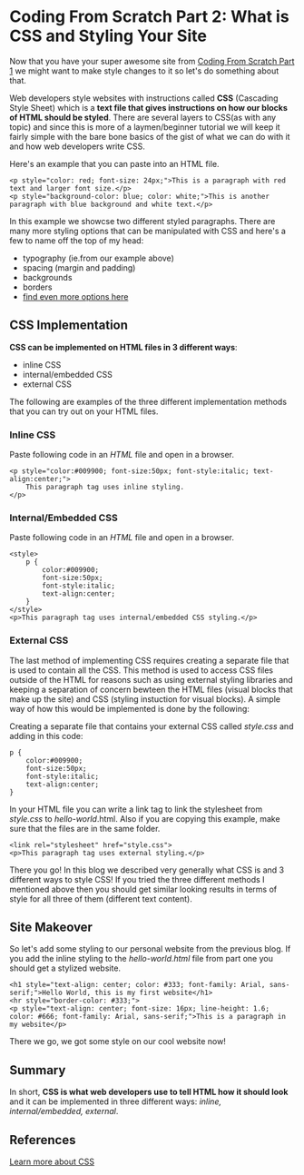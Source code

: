 # Coding From Scratch Part 2: What is CSS and Styling Your Site

Now that you have your super awesome site from [Coding From Scratch Part 1](https://harryliu.design/blogs/2024-03-26/coding/Coding_From_Scratch_Part_1:_What_is_HTML_and_Building_Your_First_Website) we might want to make style changes to it so let's do something about that.

Web developers style websites with instructions called **CSS** (Cascading Style Sheet) which is a **text file that gives instructions on how our blocks of HTML should be styled**. There are several layers to CSS(as with any topic) and since this is more of a laymen/beginner tutorial we will keep it fairly simple with the bare bone basics of the gist of what we can do with it and how web developers write CSS.

Here's an example that you can paste into an HTML file.

```
<p style="color: red; font-size: 24px;">This is a paragraph with red text and larger font size.</p>
<p style="background-color: blue; color: white;">This is another paragraph with blue background and white text.</p>

```

In this example we showcse two different styled paragraphs. There are many more styling options that can be manipulated with CSS and here's a few to name off the top of my head:

- typography (ie.from our example above)
- spacing (margin and padding)
- backgrounds
- borders
- [find even more options here](https://www.w3schools.com/css/)

## CSS Implementation

**CSS can be implemented on HTML files in 3 different ways**:

- inline CSS
- internal/embedded CSS
- external CSS

The following are examples of the three different implementation methods that you can try out on your HTML files.

### Inline CSS

Paste following code in an _HTML_ file and open in a browser.

```
<p style="color:#009900; font-size:50px; font-style:italic; text-align:center;">
    This paragraph tag uses inline styling.
</p>
```

### Internal/Embedded CSS

Paste following code in an _HTML_ file and open in a browser.

```
<style>
    p {
        color:#009900;
        font-size:50px;
        font-style:italic;
        text-align:center;
    }
</style>
<p>This paragraph tag uses internal/embedded CSS styling.</p>
```

### External CSS

The last method of implementing CSS requires creating a separate file that is used to contain all the CSS. This method is used to access CSS files outside of the HTML for reasons such as using external styling libraries and keeping a separation of concern bewteen the HTML files (visual blocks that make up the site) and CSS (styling instuction for visual blocks). A simple way of how this would be implemented is done by the following:

Creating a separate file that contains your external CSS called _style.css_ and adding in this code:

```
p {
    color:#009900;
    font-size:50px;
    font-style:italic;
    text-align:center;
}
```

In your HTML file you can write a link tag to link the stylesheet from _style.css_ to _hello-world_.html. Also if you are copying this example, make sure that the files are in the same folder.

```
<link rel="stylesheet" href="style.css">
<p>This paragraph tag uses external styling.</p>
```

There you go! In this blog we described very generally what CSS is and 3 different ways to style CSS! If you tried the three different methods I mentioned above then you should get similar looking results in terms of style for all three of them (different text content).

## Site Makeover

So let's add some styling to our personal website from the previous blog. If you add the inline styling to the _hello-world.html_ file from part one you should get a stylized website.

```
<h1 style="text-align: center; color: #333; font-family: Arial, sans-serif;">Hello World, this is my first website</h1>
<hr style="border-color: #333;">
<p style="text-align: center; font-size: 16px; line-height: 1.6; color: #666; font-family: Arial, sans-serif;">This is a paragraph in my website</p>
```

There we go, we got some style on our cool website now!

## Summary

In short, **CSS is what web developers use to tell HTML how it should look** and it can be implemented in three different ways: _inline, internal/embedded, external_.

## References

[Learn more about CSS](https://www.w3schools.com/css/)
